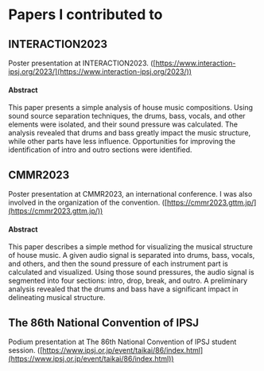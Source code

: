# Papers I contributed to

## INTERACTION2023

Poster presentation at INTERACTION2023. ([https://www.interaction-ipsj.org/2023/](https://www.interaction-ipsj.org/2023/))

#### Abstract

This paper presents a simple analysis of house music compositions. Using sound source separation techniques, the drums, bass, vocals, and other elements were isolated, and their sound pressure was calculated. The analysis revealed that drums and bass greatly impact the music structure, while other parts have less influence. Opportunities for improving the identification of intro and outro sections were identified.

## CMMR2023

Poster presentation at CMMR2023, an international conference. I was also involved in the organization of the convention. ([https://cmmr2023.gttm.jp/](https://cmmr2023.gttm.jp/))

#### Abstract

This paper describes a simple method for visualizing the musical structure of house music. A given audio signal is separated into drums, bass, vocals, and others, and then the sound pressure of each instrument part is calculated and visualized. Using those sound pressures, the audio signal is segmented into four sections: intro, drop, break, and outro. A preliminary analysis revealed that the drums and bass have a significant impact in delineating musical structure.

## The 86th National Convention of IPSJ

Podium presentation at The 86th National Convention of IPSJ student session. ([https://www.ipsj.or.jp/event/taikai/86/index.html](https://www.ipsj.or.jp/event/taikai/86/index.html))

